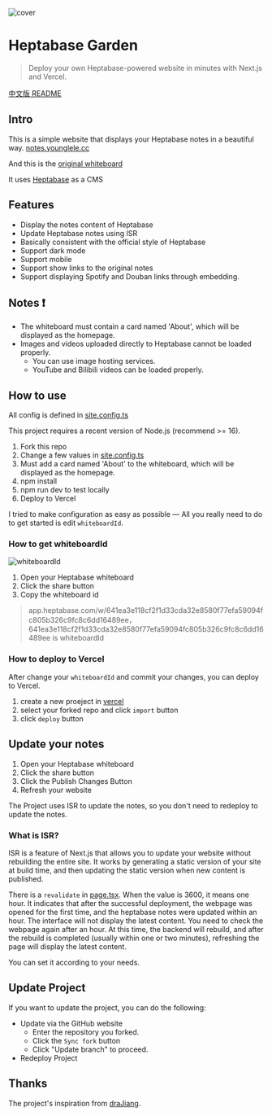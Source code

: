 ![cover](https://3aed3bd.webp.li/202502240819547.png)

# Heptabase Garden

> Deploy your own Heptabase-powered website in minutes with Next.js and Vercel.

[中文版 README](README-CN.md)

## Intro

This is a simple website that displays your Heptabase notes in a beautiful way. [notes.younglele.cc](https://notes.yanglele.cc)

And this is the [original whiteboard](https://app.heptabase.com/w/641ea3e118cf2f1d33cda32e8580f77efa59094fc805b326c9fc8c6dd16489ee)

It uses [Heptabase](https://heptabase.com/) as a CMS


## Features

- Display the notes content of Heptabase
- Update Heptabase notes using ISR
- Basically consistent with the official style of Heptabase
- Support dark mode
- Support mobile
- Support show links to the original notes
- Support displaying Spotify and Douban links through embedding.

## Notes ❗

- The whiteboard must contain a card named 'About', which will be displayed as the homepage.
- Images and videos uploaded directly to Heptabase cannot be loaded properly.
  - You can use image hosting services.
  - YouTube and Bilibili videos can be loaded properly.


## How to use

All config is defined in [site.config.ts](https://github.com/youngle316/heptabase_garden/blob/main/site.config.ts)

This project requires a recent version of Node.js (recommend >= 16).

1. Fork this repo
2. Change a few values in [site.config.ts](https://github.com/youngle316/heptabase_garden/blob/main/site.config.ts)
3. Must add a card named 'About' to the whiteboard, which will be displayed as the homepage.
4. npm install
5. npm run dev to test locally
6. Deploy to Vercel

I tried to make configuration as easy as possible — All you really need to do to get started is edit `whiteboardId`.

### How to get whiteboardId

![whiteboardId](https://3aed3bd.webp.li/202412301210513.png)

1. Open your Heptabase whiteboard
2. Click the share button
3. Copy the whiteboard id

> app.heptabase.com/w/641ea3e118cf2f1d33cda32e8580f77efa59094fc805b326c9fc8c6dd16489ee， 641ea3e118cf2f1d33cda32e8580f77efa59094fc805b326c9fc8c6dd16489ee is whiteboardId

### How to deploy to Vercel

After change your `whiteboardId` and commit your changes, you can deploy to Vercel.

1. create a new proeject in [vercel](https://vercel.com/)
2. select your forked repo and click `import` button
3. click `deploy` button

## Update your notes

1. Open your Heptabase whiteboard
2. Click the share button
3. Click the Publish Changes Button
4. Refresh your website

The Project uses ISR to update the notes, so you don't need to redeploy to update the notes.

### What is ISR?

ISR is a feature of Next.js that allows you to update your website without rebuilding the entire site. It works by generating a static version of your site at build time, and then updating the static version when new content is published.

There is a `revalidate` in [page.tsx](https://github.com/youngle316/heptabase_garden/blob/main/app/page.tsx). When the value is 3600, it means one hour. It indicates that after the successful deployment, the webpage was opened for the first time, and the heptabase notes were updated within an hour. The interface will not display the latest content. You need to check the webpage again after an hour. At this time, the backend will rebuild, and after the rebuild is completed (usually within one or two minutes), refreshing the page will display the latest content.

You can set it according to your needs.

## Update Project

If you want to update the project, you can do the following:

- Update via the GitHub website
  - Enter the repository you forked.
  - Click the `Sync fork` button
  - Click "Update branch" to proceed.
- Redeploy Project

## Thanks

The project's inspiration from [draJiang](https://github.com/draJiang).
